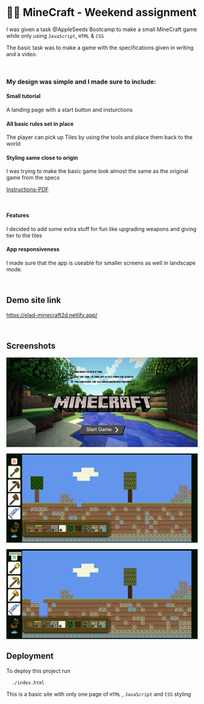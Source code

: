 # 🐱‍👤 MineCraft - Weekend assignment
I was given a task @AppleSeeds Bootcamp to make a small MineCraft game while only using ```JavaScript```, ```HTML``` & ```CSS``` 

The basic task was to make a game with the specifications given in writing and a video.

<br />

### My design was simple and I made sure to include:


#### Small tutorial
A landing page with a start button and insturctions

#### All basic rules set in place
The player can pick up Tiles by using the tools and place them back to the world


#### Styling same close to origin
I was trying to make the basic game look almost the same as the original game from the specs

<a href="gameSpecs.pdf" target="_blank">Instructions-PDF</a>

<br>

#### Features
I decided to add some extra stuff for fun like upgrading weapons and giving tier to the tiles

#### App responsiveness
I made sure that the app is useable for smaller screens as well in landscape mode.

<br />


## Demo site link

https://elad-minecraft2d.netlify.app/


<br />


## Screenshots

![Alt text](./assets/screenshots/Screenshot1.png?raw=true "Title") 

![plot](./assets/screenshots/Screenshot2.png) 

![plot](./assets/screenshots/Screenshot3.png) 


## Deployment

To deploy this project run

```bash
  ./index.html
```
This is a basic site with only one page of ```HTML``` , ```JavaScript``` and ```CSS``` styling
